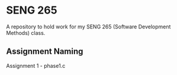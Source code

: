 # SENG 265
A repository to hold work for my SENG 265 (Software Development Methods) class.

## Assignment Naming
Assignment 1 - phase1.c
